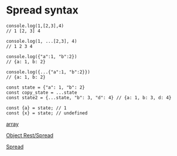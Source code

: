 # Spread syntax

    console.log(1,[2,3],4)
    // 1 [2, 3] 4

    console.log(1, ...[2,3], 4)
    // 1 2 3 4

    console.log({"a":1, "b":2})
    // {a: 1, b: 2}

    console.log({...{"a":1, "b":2}})
    // {a: 1, b: 2}

    const state = {"a": 1, "b": 2}
    const copy_state = ...state
    const state2 = {...state, "b": 3, "d": 4} // {a: 1, b: 3, d: 4}

    const {a} = state; // 1
    const {x} = state; // undefined

[array](http://es6.ruanyifeng.com/#docs/array)

[Object Rest/Spread](https://github.com/tc39/proposal-object-rest-spread)

[Spread](https://developer.mozilla.org/en-US/docs/Web/JavaScript/Reference/Operators/Spread_syntax)


